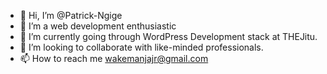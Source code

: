 - 👋 Hi, I’m @Patrick-Ngige
- 👀 I’m a web development enthusiastic
- 🌱 I’m currently going through WordPress Development stack at THEJitu.
- 💞️ I’m looking to collaborate with like-minded professionals.
- 📫 How to reach me wakemanjajr@gmail.com
